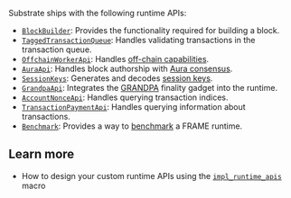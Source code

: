 Substrate ships with the following runtime APIs:

- [`BlockBuilder`](https://paritytech.github.io/substrate/master/sp_block_builder/trait.BlockBuilder.html): Provides the functionality required for building a block.
- [`TaggedTransactionQueue`](https://paritytech.github.io/substrate/master/sp_transaction_pool/runtime_api/trait.TaggedTransactionQueue.html): Handles validating transactions in the transaction queue.
- [`OffchainWorkerApi`](https://paritytech.github.io/substrate/master/sp_offchain/trait.OffchainWorkerApi.html): Handles [off-chain capabilities](/v3/concepts/off-chain-features).
- [`AuraApi`](https://paritytech.github.io/substrate/master/sp_consensus_aura/trait.AuraApi.html): Handles block authorship with [Aura consensus](/v3/advanced/consensus#aura).
- [`SessionKeys`](https://paritytech.github.io/substrate/master/sp_session/trait.SessionKeys.html): Generates and decodes [session keys](/v3/concepts/session-keys).
- [`GrandpaApi`](https://paritytech.github.io/substrate/master/sp_finality_grandpa/trait.GrandpaApi.html): Integrates the [GRANDPA](/v3/advanced/consensus#grandpa) finality gadget into the runtime.
- [`AccountNonceApi`](https://paritytech.github.io/substrate/master/frame_system_rpc_runtime_api/trait.AccountNonceApi.html): Handles querying transaction indices.
- [`TransactionPaymentApi`](https://paritytech.github.io/substrate/master/pallet_transaction_payment_rpc_runtime_api/trait.TransactionPaymentApi.html): Handles querying information about transactions.
- [`Benchmark`](https://paritytech.github.io/substrate/master/frame_benchmarking/trait.Benchmark.html): Provides a way to [benchmark](/v3/runtime/benchmarking) a FRAME runtime.

 ## Learn more 
 
 - How to design your custom runtime APIs using the [`impl_runtime_apis`](https://paritytech.github.io/substrate/master/sp_api/macro.impl_runtime_apis.html) macro